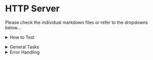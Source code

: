 <h1>HTTP Server</h1>
<p>Please check the individual markdown files or refer to the dropdowns below...</p>
<details>
                <summary>How to Test</summary>
                    <!-- space -->

# `sh run.sh` @ root of `/INFO314-RMIByHand/Java`

>I edited the script to have the `Server.java` run in the background so the succeeding `Client.java` calls can actually communicate with the server.</details>
<details>
                <summary>General Tasks</summary>
                    <!-- Space-->

# `java Server.java` ; `java Client.java`

Passes all of the tests that's defined within the [Client java file](Java/Client.java). 

![client_java](markdown/client_java.png)

---

# Running `run.sh` -> `sh run.sh`

![run_sh](markdown/run_sh.png)

</details>
<details>
                <summary>Error Handling</summary>
                    <!-- Space -->

# Error handling
## What if the server isn't live and the client tries to connect to it?

![error.png](markdown/error.png)</details>
